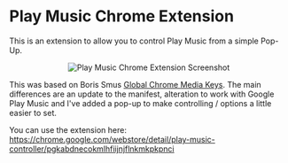 Play Music Chrome Extension
===========================

This is an extension to allow you to control Play Music from a simple Pop-Up.

<p style="text-align: center;">
	<img src="http://i.imgur.com/9hXuBra.png" alt="Play Music Chrome Extension Screenshot" />
</p>

This was based on Boris Smus [Global Chrome Media Keys](http://smus.com/chrome-media-keys-revisited/). The main differences are an update to the manifest, alteration to work with Google Play Music and I've added a pop-up to make controlling / options a little easier to set.

You can use the extension here: https://chrome.google.com/webstore/detail/play-music-controller/pgkabdnecokmlhfiijnjflnkmkpkpnci